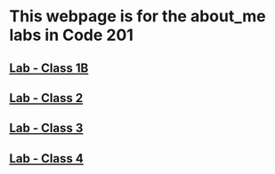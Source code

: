 # This webpage is for the about_me labs in Code 201

## [Lab - Class 1B](https://pgmorales76.github.io/about_me/lab_class_01_b/)

## [Lab - Class 2](https://pgmorales76.github.io/about_me/lab_class_02/)

## [Lab - Class 3](https://pgmorales76.github.io/about_me/lab_class_03/)

## [Lab - Class 4](https://pgmorales76.github.io/about_me/lab_class_04/)
